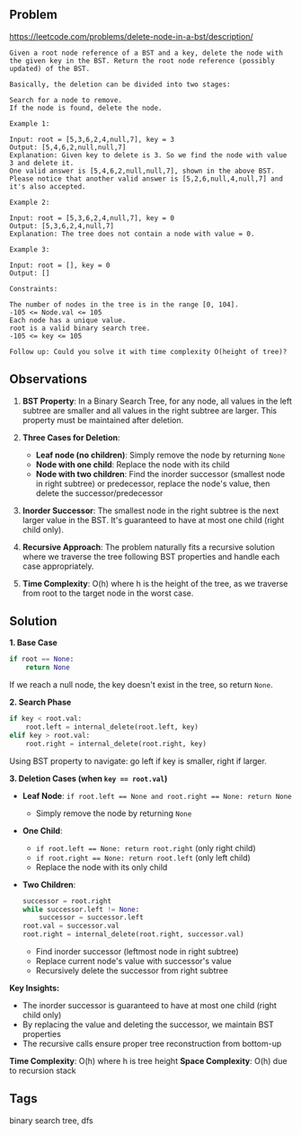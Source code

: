 ## Problem

https://leetcode.com/problems/delete-node-in-a-bst/description/

```
Given a root node reference of a BST and a key, delete the node with the given key in the BST. Return the root node reference (possibly updated) of the BST.

Basically, the deletion can be divided into two stages:

Search for a node to remove.
If the node is found, delete the node.

Example 1:

Input: root = [5,3,6,2,4,null,7], key = 3
Output: [5,4,6,2,null,null,7]
Explanation: Given key to delete is 3. So we find the node with value 3 and delete it.
One valid answer is [5,4,6,2,null,null,7], shown in the above BST.
Please notice that another valid answer is [5,2,6,null,4,null,7] and it's also accepted.

Example 2:

Input: root = [5,3,6,2,4,null,7], key = 0
Output: [5,3,6,2,4,null,7]
Explanation: The tree does not contain a node with value = 0.

Example 3:

Input: root = [], key = 0
Output: []

Constraints:

The number of nodes in the tree is in the range [0, 104].
-105 <= Node.val <= 105
Each node has a unique value.
root is a valid binary search tree.
-105 <= key <= 105

Follow up: Could you solve it with time complexity O(height of tree)?
```

## Observations

1. **BST Property**: In a Binary Search Tree, for any node, all values in the left subtree are smaller and all values in the right subtree are larger. This property must be maintained after deletion.

2. **Three Cases for Deletion**:
   - **Leaf node (no children)**: Simply remove the node by returning `None`
   - **Node with one child**: Replace the node with its child
   - **Node with two children**: Find the inorder successor (smallest node in right subtree) or predecessor, replace the node's value, then delete the successor/predecessor

3. **Inorder Successor**: The smallest node in the right subtree is the next larger value in the BST. It's guaranteed to have at most one child (right child only).

4. **Recursive Approach**: The problem naturally fits a recursive solution where we traverse the tree following BST properties and handle each case appropriately.

5. **Time Complexity**: O(h) where h is the height of the tree, as we traverse from root to the target node in the worst case.

## Solution

**1. Base Case**
```python
if root == None:
    return None
```
If we reach a null node, the key doesn't exist in the tree, so return `None`.

**2. Search Phase**
```python
if key < root.val:
    root.left = internal_delete(root.left, key)
elif key > root.val:
    root.right = internal_delete(root.right, key)
```
Using BST property to navigate: go left if key is smaller, right if larger.

**3. Deletion Cases (when `key == root.val`)**

- **Leaf Node**: `if root.left == None and root.right == None: return None`
  - Simply remove the node by returning `None`

- **One Child**: 
  - `if root.left == None: return root.right` (only right child)
  - `if root.right == None: return root.left` (only left child)
  - Replace the node with its only child

- **Two Children**:
  ```python
  successor = root.right
  while successor.left != None:
      successor = successor.left
  root.val = successor.val
  root.right = internal_delete(root.right, successor.val)
  ```
  - Find inorder successor (leftmost node in right subtree)
  - Replace current node's value with successor's value
  - Recursively delete the successor from right subtree

**Key Insights:**
- The inorder successor is guaranteed to have at most one child (right child only)
- By replacing the value and deleting the successor, we maintain BST properties
- The recursive calls ensure proper tree reconstruction from bottom-up

**Time Complexity**: O(h) where h is tree height
**Space Complexity**: O(h) due to recursion stack

## Tags

binary search tree, dfs